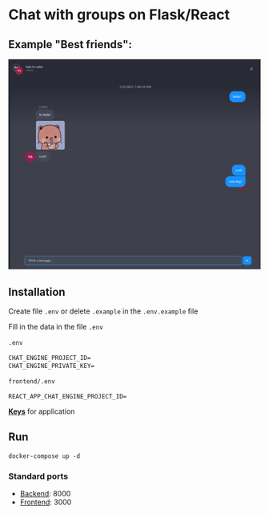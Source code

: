 # Chat with groups on Flask/React

## Example "Best friends":

![example.png](example.png)


Installation
------------

Create file `.env` or delete `.example` in the `.env.example` file

Fill in the data in the file `.env`

```.env```

```dotenv
CHAT_ENGINE_PROJECT_ID=
CHAT_ENGINE_PRIVATE_KEY=
```


```frontend/.env```

```dotenv
REACT_APP_CHAT_ENGINE_PROJECT_ID=
```

**[Keys](https://chatengine.io/)** for application


Run
-----

```
docker-compose up -d
```

### Standard ports

* [Backend](http://localhost:8000/): 8000
* [Frontend](http://localhost:3001/): 3000
